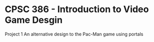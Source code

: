 # CPSC 386 - Introduction to Video Game Desgin
Project 1
An alternative design to the Pac-Man game using portals
